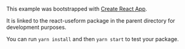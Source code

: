 This example was bootstrapped with [Create React App](https://github.com/facebook/create-react-app).

It is linked to the react-useform package in the parent directory for development purposes.

You can run `yarn install` and then `yarn start` to test your package.
